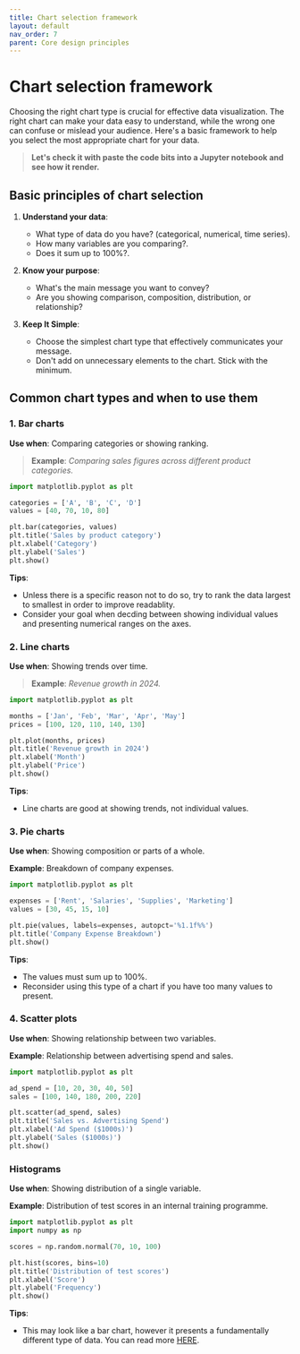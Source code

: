 ```yaml
---
title: Chart selection framework
layout: default
nav_order: 7
parent: Core design principles
---
```

# Chart selection framework

Choosing the right chart type is crucial for effective data visualization. The right chart can make your data easy to understand, while the wrong one can confuse or mislead your audience. Here's a basic framework to help you select the most appropriate chart for your data.

> **Let's check it with paste the code bits into a Jupyter notebook and see how it render.**
<!-- plus link to Jupyter and corssref to microinstruction -->
## Basic principles of chart selection

1. **Understand your data**: 
   - What type of data do you have? (categorical, numerical, time series).
   - How many variables are you comparing?.
   - Does it sum up to 100%?.

2. **Know your purpose**:
   - What's the main message you want to convey?
   - Are you showing comparison, composition, distribution, or relationship?

3. **Keep It Simple**:
   - Choose the simplest chart type that effectively communicates your message.
   - Don't add on unnecessary elements to the chart. Stick with the minimum.

## Common chart types and when to use them

### 1. Bar charts
**Use when**: Comparing categories or showing ranking.

> **Example**: *Comparing sales figures across different product categories.*
<!-- Here should be an image, how this code is rendered -->
```python
import matplotlib.pyplot as plt

categories = ['A', 'B', 'C', 'D']
values = [40, 70, 10, 80]

plt.bar(categories, values)
plt.title('Sales by product category')
plt.xlabel('Category')
plt.ylabel('Sales')
plt.show()
```
<!-- code snippet works -->
**Tips**:
- Unless there is a specific reason not to do so, try to rank the data largest to smallest in order to improve readablity.
- Consider your goal when decding between showing individual values and presenting numerical ranges on the axes.

### 2. Line charts
**Use when**: Showing trends over time.

> **Example**: *Revenue growth in 2024.*
<!-- Here should be an image, how this code is rendered -->
```python
import matplotlib.pyplot as plt

months = ['Jan', 'Feb', 'Mar', 'Apr', 'May']
prices = [100, 120, 110, 140, 130]

plt.plot(months, prices)
plt.title('Revenue growth in 2024')
plt.xlabel('Month')
plt.ylabel('Price')
plt.show()
```
<!-- code snippet works -->
**Tips**:
- Line charts are good at showing trends, not individual values.

### 3. Pie charts
**Use when**: Showing composition or parts of a whole.

**Example**: Breakdown of company expenses.
<!-- Here should be an image, how this code is rendered -->
```python
import matplotlib.pyplot as plt

expenses = ['Rent', 'Salaries', 'Supplies', 'Marketing']
values = [30, 45, 15, 10]

plt.pie(values, labels=expenses, autopct='%1.1f%%')
plt.title('Company Expense Breakdown')
plt.show()
```
<!-- code snippet works -->
**Tips**: 
- The values must sum up to 100%.
- Reconsider using this type of a chart if you have too many values to present.

### 4. Scatter plots
**Use when**: Showing relationship between two variables.

**Example**: Relationship between advertising spend and sales.
<!-- Here should be an image, how this code is rendered -->
```python
import matplotlib.pyplot as plt

ad_spend = [10, 20, 30, 40, 50]
sales = [100, 140, 180, 200, 220]

plt.scatter(ad_spend, sales)
plt.title('Sales vs. Advertising Spend')
plt.xlabel('Ad Spend ($1000s)')
plt.ylabel('Sales ($1000s)')
plt.show()
```
<!-- code snippet works -->
### Histograms
**Use when**: Showing distribution of a single variable.

**Example**: Distribution of test scores in an internal training programme.
<!-- Here should be an image, how this code is rendered -->
```python
import matplotlib.pyplot as plt
import numpy as np

scores = np.random.normal(70, 10, 100)

plt.hist(scores, bins=10)
plt.title('Distribution of test scores')
plt.xlabel('Score')
plt.ylabel('Frequency')
plt.show()
```
<!-- code snippet works -->
**Tips**:
- This may look like a bar chart, however it presents a fundamentally different type of data. You can read more [HERE](https://www.storytellingwithdata.com/blog/2021/1/28/histograms-and-bar-charts).